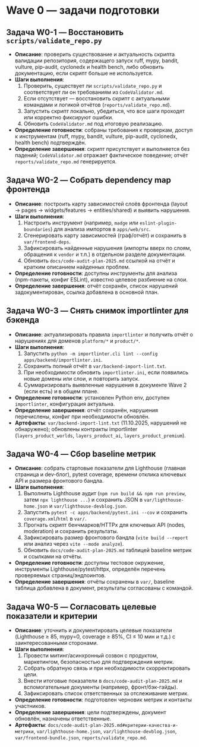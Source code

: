 ﻿# Wave 0 — задачи подготовки

## Задача W0-1 — Восстановить `scripts/validate_repo.py`
- **Описание**: проверить существование и актуальность скрипта валидации репозитория, содержащего запуск ruff, mypy, bandit, vulture, pip-audit, cyclonedx и health bench, либо обновить документацию, если скрипт больше не используется.
- **Шаги выполнения**:
  1. Проверить, существует ли `scripts/validate_repo.py` и соответствует ли он требованиям из `CodeValidator.md`.
  2. Если отсутствует — восстановить скрипт с актуальными командами и логикой отчётов (`reports/validate_repo.md`).
  3. Запустить скрипт локально, убедиться, что все шаги проходят или корректно фиксируют ошибки.
  4. Обновить `CodeValidator.md` под итоговую реализацию.
- **Определение готовности**: собраны требования к проверкам, доступ к инструментам (ruff, mypy, bandit, vulture, pip-audit, cyclonedx, health bench) подтверждён.
- **Определение завершения**: скрипт присутствует и выполняется без падений; `CodeValidator.md` отражает фактическое поведение; отчёт `reports/validate_repo.md` генерируется.

## Задача W0-2 — Собрать dependency map фронтенда
- **Описание**: построить карту зависимостей слоёв фронтенда (layout → pages → widgets/features → entities/shared) и выявить нарушения.
- **Шаги выполнения**:
  1. Настроить инструмент (например, `madge` или `eslint-plugin-boundaries`) для анализа импортов в `apps/web/src`.
  2. Сгенерировать карту зависимостей (граф/отчёт) и сохранить в `var/frontend-deps`. 
  3. Зафиксировать найденные нарушения (импорты вверх по слоям, обращения к `vendor` и т.п.) в отдельном разделе документации.
  4. Обновить `docs/code-audit-plan-2025.md` ссылкой на отчёт и кратким описанием найденных проблем.
- **Определение готовности**: доступны инструменты для анализа (npm-пакеты, конфиг ESLint), известно целевое разбиение на слои.
- **Определение завершения**: отчёт сохранён, список нарушений задокументирован, ссылка добавлена в основной план.

## Задача W0-3 — Снять снимок importlinter для бэкенда
- **Описание**: актуализировать правила `importlinter` и получить отчёт о нарушениях для доменов `platform/*` и `product/*`.
- **Шаги выполнения**:
  1. Запустить `python -m importlinter.cli lint --config apps/backend/importlinter.ini`.
  2. Сохранить полный отчёт в `var/backend-import-lint.txt`.
  3. При необходимости обновить `importlinter.ini`, если появились новые домены или слои, и повторить запуск.
  4. Суммаризировать выявленные нарушения в документе Wave 2 (если есть) и в общем плане.
- **Определение готовности**: установлен Python env, доступен `importlinter`, конфигурация актуальна.
- **Определение завершения**: отчёт сохранён, нарушения перечислены, конфиг при необходимости обновлён.
- **Артефакты**: `var/backend-import-lint.txt` (11.10.2025, нарушений не обнаружено); обновлены контракты importlinter (`layers_product_worlds`, `layers_product_ai`, `layers_product_premium`).

## Задача W0-4 — Сбор baseline метрик
- **Описание**: собрать стартовые показатели для Lighthouse (главная страница и dev-блог), pytest coverage, времени отклика ключевых API и размера фронтового бандла.
- **Шаги выполнения**:
  1. Выполнить Lighthouse аудит (`npm run build && npm run preview`, затем `npx lighthouse ...`) и сохранить JSON в `var/lighthouse-home.json` и `var/lighthouse-devblog.json`.
  2. Запустить `pytest -c apps/backend/pytest.ini --cov` и сохранить `coverage.xml`/`html` в `var/`.
  3. Прогнать скрипт бенчмарков/HTTPx для ключевых API (nodes, moderation) и сохранить результаты.
  4. Зафиксировать размер фронтового бандла (`vite build --report` или анализ через `vite --mode analyze`).
  5. Обновить `docs/code-audit-plan-2025.md` таблицей baseline метрик и ссылками на отчёты.
- **Определение готовности**: доступны тестовое окружение, инструменты Lighthouse/pytest/httpx, определён перечень проверяемых страниц/эндпоинтов.
- **Определение завершения**: отчёты сохранены в `var/`, baseline таблица добавлена в документ, результаты согласованы с командой.

## Задача W0-5 — Согласовать целевые показатели и критерии
- **Описание**: уточнить и документировать целевые показатели (Lighthouse ≥ 85, mypy=0, coverage ≥ 85%, CI ≤ 10 мин и т.д.) с заинтересованными сторонами.
- **Шаги выполнения**:
  1. Провести митинг/асинхронный созвон с продуктом, маркетингом, безопасностью для подтверждения метрик.
  2. Собрать обратную связь и при необходимости скорректировать цели.
  3. Внести итоговые показатели в `docs/code-audit-plan-2025.md` и вспомогательные документы (например, фронт/бэк-гайды).
  4. Зафиксировать список ответственных за отслеживание метрик.
- **Определение готовности**: подготовлен черновик метрик и контакты участников.
- **Определение завершения**: цели подтверждены, документ обновлён, назначены ответственные.
- **Артефакты**: `docs/code-audit-plan-2025.md#критерии-качества-и-метрики`, `var/lighthouse-home.json`, `var/lighthouse-devblog.json`, `var/frontend-bundle.json`, `reports/validate_repo.md`.

